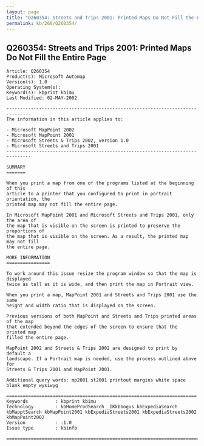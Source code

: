 ```yaml
---
layout: page
title: "Q260354: Streets and Trips 2001: Printed Maps Do Not Fill the Entire Page"
permalink: kb/260/Q260354/
---
```


## Q260354: Streets and Trips 2001: Printed Maps Do Not Fill the Entire Page

	Article: Q260354
	Product(s): Microsoft Automap
	Version(s): 1.0
	Operating System(s): 
	Keyword(s): kbprint kbimu
	Last Modified: 02-MAY-2002
	
	-------------------------------------------------------------------------------
	The information in this article applies to:
	
	- Microsoft MapPoint 2002 
	- Microsoft MapPoint 2001 
	- Microsoft Streets & Trips 2002, version 1.0 
	- Microsoft Streets and Trips 2001 
	-------------------------------------------------------------------------------
	
	SUMMARY
	=======
	
	When you print a map from one of the programs listed at the beginning of this
	article to a printer that you configured to print in portrait orientation, the
	printed map may not fill the entire page.
	
	In Microsoft MapPoint 2001 and Microsoft Streets and Trips 2001, only the area of
	the map that is visible on the screen is printed to preserve the proportions of
	the map that is visible on the screen. As a result, the printed map may not fill
	the entire page.
	
	MORE INFORMATION
	================
	
	To work around this issue resize the program window so that the map is displayed
	twice as tall as it is wide, and then print the map in Portrait view.
	
	When you print a map, MapPoint 2001 and Streets and Trips 2001 use the same
	height and width ratio that is displayed on the screen.
	
	Previous versions of both MapPoint and Streets and Trips printed areas of the map
	that extended beyond the edges of the screen to ensure that the printed map
	filled the entire page.
	
	MapPoint 2002 and Streets & Trips 2002 are designed to print by default a
	landscape. If a Portrait map is needed, use the process outlined above for
	Streets & Trips 2001 and MapPoint 2001.
	
	Additional query words: mp2001 st2001 printout margins white space blank empty wysiwyg
	
	======================================================================
	Keywords          : kbprint kbimu 
	Technology        : kbHomeProdSearch _IKkbbogus kbExpediaSearch kbMapptSearch kbMapPoint2001 kbExpediaStreets2001 kbExpediaStreets2002 kbMapPoint2002
	Version           : :1.0
	Issue type        : kbinfo
	
	=============================================================================
	
